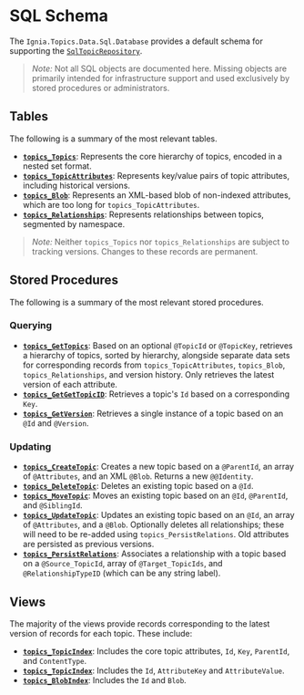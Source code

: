 # SQL Schema
The `Ignia.Topics.Data.Sql.Database` provides a default schema for supporting the [`SqlTopicRepository`](../Ignia.Topics.Data.Sql). 

> *Note:* Not all SQL objects are documented here. Missing objects are primarily intended for infrastructure support and used exclusively by stored procedures or administrators.

## Tables
The following is a summary of the most relevant tables. 
- **[`topics_Topics`](dbo/Tables/topics_Topics.sql)**: Represents the core hierarchy of topics, encoded in a nested set format.
- **[`topics_TopicAttributes`](dbo/Tables/topics_Topics.sql)**: Represents key/value pairs of topic attributes, including historical versions.
- **[`topics_Blob`](dbo/Tables/topics_Blob.sql)**: Represents an XML-based blob of non-indexed attributes, which are too long for `topics_TopicAttributes`.
- **[`topics_Relationships`](dbo/Tables/topics_Relationships.sql)**: Represents relationships between topics, segmented by namespace. 

> *Note:* Neither `topics_Topics` nor `topics_Relationships` are subject to tracking versions. Changes to these records are permanent.

## Stored Procedures
The following is a summary of the most relevant stored procedures. 

### Querying
- **[`topics_GetTopics`](dbo/Stored%20Procedures/topics_GetTopics.sql)**: Based on an optional `@TopicId` or `@TopicKey`, retrieves a hierarchy of topics, sorted by hierarchy, alongside separate data sets for corresponding records from `topics_TopicAttributes`, `topics_Blob`, `topics_Relationships`, and version history. Only retrieves the latest version of each attribute.
- **[`topics_GetGetTopicID`](dbo/Stored%20Procedures/topics_GetTopicID.sql)**: Retrieves a topic's `Id` based on a corresponding `Key`. 
- **[`topics_GetVersion`](dbo/Stored%20Procedures/topics_GetVersion.sql)**: Retrieves a single instance of a topic based on an `@Id` and `@Version`.

### Updating
- **[`topics_CreateTopic`](dbo/Stored%20Procedures/topics_CreateTopic.sql)**: Creates a new topic based on a `@ParentId`, an array of `@Attributes`, and an XML `@Blob`. Returns a new `@@Identity`.
- **[`topics_DeleteTopic`](dbo/Stored%20Procedures/topics_DeleteTopic.sql)**: Deletes an existing topic based on a `@Id`.
- **[`topics_MoveTopic`](dbo/Stored%20Procedures/topics_MoveTopic.sql)**: Moves an existing topic based on an `@Id`, `@ParentId`, and `@SiblingId`.
- **[`topics_UpdateTopic`](dbo/Stored%20Procedures/topics_UpdateTopic.sql)**: Updates an existing topic based on an `@Id`, an array of `@Attributes`, and a `@Blob`. Optionally deletes all relationships; these will need to be re-added using `topics_PersistRelations`. Old attributes are persisted as previous versions.
- **[`topics_PersistRelations`](dbo/Stored%20Procedures/topics_PersistRelations.sql)**: Associates a relationship with a topic based on a `@Source_TopicId`, array of `@Target_TopicIds`, and `@RelationshipTypeID` (which can be any string label).

## Views
The majority of the views provide records corresponding to the latest version of records for each topic. These include:
- **[`topics_TopicIndex`](dbo/Views/topics_TopicIndex.sql)**: Includes the core topic attributes, `Id`, `Key`, `ParentId`, and `ContentType`.
- **[`topics_TopicIndex`](dbo/Views/topics_TopicAttributeIndex.sql)**: Includes the `Id`, `AttributeKey` and `AttributeValue`.
- **[`topics_BlobIndex`](dbo/Views/topics_BlobIndex.sql)**: Includes the `Id` and `Blob`.

